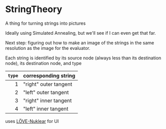 # StringTheory
A thing for turning strings into pictures

Ideally using Simulated Annealing, but we'll see if I can even get that far.

Next step: figuring out how to make an image of the strings in the same
resolution as the image for the evaluator.

Each string is identified by its source node (always less than its destination node), its destination node, and type

|`type`|corresponding string|
|---:|-|
|1| "right" outer tangent|
|2| "left" outer tangent|
|3| "right" inner tangent|
|4| "left" inner tangent|

uses [LÖVE-Nuklear](https://github.com/keharriso/love-nuklear) for UI